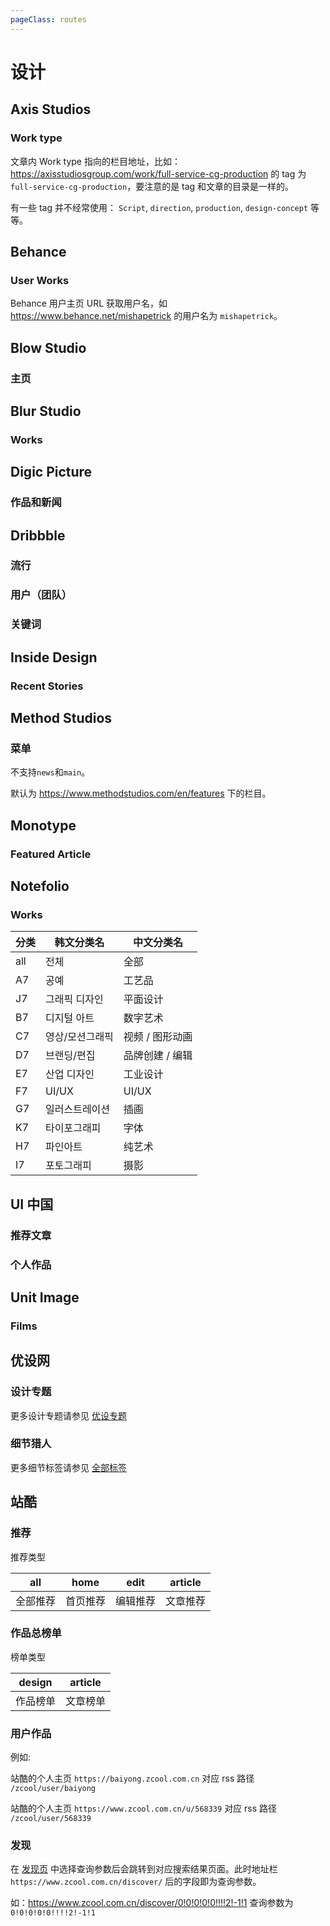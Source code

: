 ```yaml
---
pageClass: routes
---
```


# 设计

## Axis Studios

### Work type

<Route author="MisteryMonster" example="/axis-studios/work/full-service-cg-production" path="/axis-studios/:type/:tag?" :paramsDesc="['`work`, `blog`','文章内的 Work type URL: `compositing`, `full-service-cg-production`, `vfx-supervision`, `realtime`, `art-direction`, `animation`']">

文章内 Work type 指向的栏目地址，比如： <https://axisstudiosgroup.com/work/full-service-cg-production> 的 tag 为 `full-service-cg-production`，要注意的是 tag 和文章的目录是一样的。

有一些 tag 并不经常使用： `Script`, `direction`, `production`, `design-concept` 等等。

</Route>

## Behance

### User Works

<Route author="MisteryMonster" example="/behance/mishapetrick" path="/behance/:user/:type?" :paramsDesc="['用户名', '类型，可选 `projects` 或 `appreciated`']" radar="1">

Behance 用户主页 URL 获取用户名，如 <https://www.behance.net/mishapetrick> 的用户名为 `mishapetrick`。

</Route>

## Blow Studio

### 主页

<Route author="MisteryMonster" example="/blow-studio" path="/blow-studio" />

## Blur Studio

### Works

<Route author="MisteryMonster" example="/blur-studio" path="/blur-studio" />

## Digic Picture

### 作品和新闻

<Route author="MisteryMonster" example="/digic-pictures/works/real-time-engine" path="/digic-pictures/:menu/:tag?" :paramsDesc="['`news`, `works`', 'WORK 下项目类型: `/game-cinematics`, `/feature`, `/making-of`, `/commercials-vfx`, `/real-time-engine`']"/>

## Dribbble

### 流行

<Route author="DIYgod" example="/dribbble/popular/week" path="/dribbble/popular/:timeframe?" :paramsDesc="['时间维度, 支持 week month year ever']"/>

### 用户（团队）

<Route author="DIYgod" example="/dribbble/user/google" path="/dribbble/user/:name" :paramsDesc="['用户名, 可在该用户主页 URL 中找到']"/>

### 关键词

<Route author="DIYgod" example="/dribbble/keyword/player" path="/dribbble/keyword/:keyword" :paramsDesc="['想要订阅的关键词']"/>

## Inside Design

### Recent Stories

<Route author="miaoyafeng" example="/invisionapp/inside-design" path="/invisionapp/inside-design">
</Route>

## Method Studios

### 菜单

<Route author="MisteryMonster" example="/method-studios/games" path="/method-studios/:menu?" :paramsDesc="['地址栏下 /en 后的栏目: `features`, `advertising`, `episodic`, `games`, `methodmade`']">

不支持`news`和`main`。

默认为 <https://www.methodstudios.com/en/features> 下的栏目。

</Route>

## Monotype

### Featured Article

<Route author="nczitzk" example="/monotype/article" path="/monotype/article" />

## Notefolio

### Works

<Route author="nczitzk" example="/notefolio" path="/notefolio/:caty?/:order?/:time?/:query?" :paramsDesc="['分类，见下表，默认为 `all`', '排序，可选 `pick` 指 Notefolio 精选，`newest` 指 最新，`noted` 指 知名，默认为 `pick`', '时间，可选 `all` 指 全部，`day` 指 最近24小时，`week` 指 最近一周，`month` 指 最近一个月，`month3` 指 最近三个月，默认为`all`', '关键词，默认为空']">

| 分类 | 韩文分类名      | 中文分类名      |
| ---- | --------------- | --------------- |
| all  | 전체            | 全部            |
| A7   | 공예            | 工艺品          |
| J7   | 그래픽 디자인   | 平面设计        |
| B7   | 디지털 아트     | 数字艺术        |
| C7   | 영상/모션그래픽 | 视频 / 图形动画 |
| D7   | 브랜딩/편집     | 品牌创建 / 编辑 |
| E7   | 산업 디자인     | 工业设计        |
| F7   | UI/UX           | UI/UX           |
| G7   | 일러스트레이션  | 插画            |
| K7   | 타이포그래피    | 字体            |
| H7   | 파인아트        | 纯艺术          |
| I7   | 포토그래피      | 摄影            |

</Route>

## UI 中国

### 推荐文章

<Route author="WenryXu" example="/ui-cn/article" path="/ui-cn/article"/>

### 个人作品

<Route author="WenryXu" example="/ui-cn/user/85974" path="/ui-cn/user/:id" :paramsDesc="['用户id']"/>

## Unit Image

### Films

<Route author="MisteryMonster" example="/unit-image/films/vfx" path="/unit-image/films/:type?" :paramsDesc="['Films 下分类，`vfx`, `game-trailer`, `animation`, `commercials`, `making-of`']"/>

## 优设网

### 设计专题

<Route author="nczitzk" example="/uisdc/zt/design-history" path="/uisdc/zt/:title?" :paramsDesc="['专题名称，可在标签页的 URL 中找到，如 `design-history`；也可填入 `hot` 展示最热门专题，默认展示最新鲜专题']">

更多设计专题请参见 [优设专题](https://www.uisdc.com/zt)

</Route>

### 细节猎人

<Route author="nczitzk" example="/uisdc/topic/all" path="/uisdc/topic/:title?/:sort?" :paramsDesc="['标签名称，可在标签页的 URL 中找到', '排序方式，`hot` 指最热门，默认为最新鲜']">

更多细节标签请参见 [全部标签](https://www.uisdc.com/alltopics)

</Route>

## 站酷

### 推荐

<Route author="junbaor" example="/zcool/recommend/all" path="/zcool/recommend/:type" :paramsDesc="['推荐类型,详见下面的表格']" radar="1" rssbud="1">

推荐类型

| all      | home     | edit     | article  |
| -------- | -------- | -------- | -------- |
| 全部推荐 | 首页推荐 | 编辑推荐 | 文章推荐 |

</Route>

### 作品总榜单

<Route author="mexunco" example="/zcool/top/design" path="/zcool/top/:type" :paramsDesc="['推荐类型,详见下面的表格']" radar="1" rssbud="1">

榜单类型

| design   | article  |
| -------- | -------- |
| 作品榜单 | 文章榜单 |

</Route>

### 用户作品

<Route author="junbaor" example="/zcool/user/baiyong" path="/zcool/user/:uid" :paramsDesc="['个性域名前缀或者用户ID']" radar="1" rssbud="1">

例如:

站酷的个人主页 `https://baiyong.zcool.com.cn` 对应 rss 路径 `/zcool/user/baiyong`

站酷的个人主页 `https://www.zcool.com.cn/u/568339` 对应 rss 路径 `/zcool/user/568339`

</Route>

### 发现

<Route author="nczitzk" example="/zcool/discovery" path="/zcool/discovery/:query?" :paramsDesc="['查询参数']" radar="1" rssbud="1">

在 [发现页](https://www.zcool.com.cn/discover) 中选择查询参数后会跳转到对应搜索结果页面。此时地址栏 `https://www.zcool.com.cn/discover/` 后的字段即为查询参数。

如：<https://www.zcool.com.cn/discover/0!0!0!0!0!!!!2!-1!1> 查询参数为 `0!0!0!0!0!!!!2!-1!1`

</Route>
